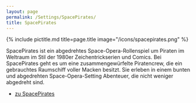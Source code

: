 ```yaml
---
layout: page
permalink: /Settings/SpacePirates/
title: SpacePirates
---
```


{% include pictitle.md title=page.title image="/icons/spacepirates.png" %}

SpacePirates ist ein abgedrehtes Space-Opera-Rollenspiel um Piraten im Weltraum im Stil der 1980er Zeichentrickserien und Comics. Bei SpacePirates geht es um eine zusammengewürfelte Piratencrew, die ein gebrauchtes Raumschiff voller Macken besitzt. Sie erleben in einem bunten und abgedrehten Space-Opera-Setting Abenteuer, die nicht weniger abgedreht sind.

- [zu SpacePirates](https://spacepirates.jcgames.de/)
